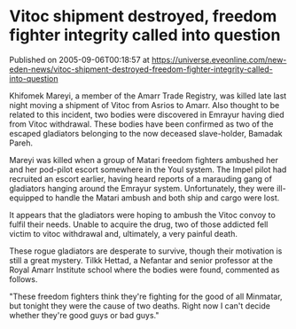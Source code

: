 # Vitoc shipment destroyed, freedom fighter integrity called into question
Published on 2005-09-06T00:18:57 at https://universe.eveonline.com/new-eden-news/vitoc-shipment-destroyed-freedom-fighter-integrity-called-into-question

Khifomek Mareyi, a member of the Amarr Trade Registry, was killed late last night moving a shipment of Vitoc from Asrios to Amarr. Also thought to be related to this incident, two bodies were discovered in Emrayur having died from Vitoc withdrawal. These bodies have been confirmed as two of the escaped gladiators belonging to the now deceased slave-holder, Bamadak Pareh.  
  
Mareyi was killed when a group of Matari freedom fighters ambushed her and her pod-pilot escort somewhere in the Youl system. The Impel pilot had recruited an escort earlier, having heard reports of a marauding gang of gladiators hanging around the Emrayur system. Unfortunately, they were ill-equipped to handle the Matari ambush and both ship and cargo were lost.  
  
It appears that the gladiators were hoping to ambush the Vitoc convoy to fulfil their needs. Unable to acquire the drug, two of those addicted fell victim to vitoc withdrawal and, ultimately, a very painful death.  
  
These rogue gladiators are desperate to survive, though their motivation is still a great mystery. Tilkk Hettad, a Nefantar and senior professor at the Royal Amarr Institute school where the bodies were found, commented as follows.  
  
"These freedom fighters think they're fighting for the good of all Minmatar, but tonight they were the cause of two deaths. Right now I can't decide whether they're good guys or bad guys."
